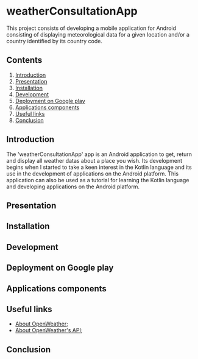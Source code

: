 # weatherConsultationApp

This project consists of developing a mobile application for Android consisting of displaying meteorological data for a given location and/or a country identified by its country code.

## Contents

1. [Introduction](#introduction)
2. [Presentation](#presentation)
3. [Installation](#installation)
4. [Development](#development)
5. [Deployment on Google play](#deployment_on_google_play)
6. [Applications components](#applications_components)
7. [Useful links](#useful_links)
8. [Conclusion](#conclusion)

<a name="introduction"></a>
## Introduction

The 'weatherConsultationApp' app is an Android application to get, return and display all weather datas about a place you wish. Its development begins when I started to take a keen interest in the Kotlin language and its use in the development of applications on the Android platform. This application can also be used as a tutorial for learning the Kotlin language and developing applications on the Android platform.

<a name="presentation"></a>
## Presentation

<a name="installation"></a>
## Installation

<a name="development"></a>
## Development

<a name="deployment_on_google_play"></a>
## Deployment on Google play

<a name="applications_components"></a>
## Applications components

<a name="useful_links"></a>
## Useful links

* [About OpenWeather](https://openweathermap.org);
* [About OpenWeather's API](https://openweathermap.org/api);

<a name="conclusion"></a>
## Conclusion
